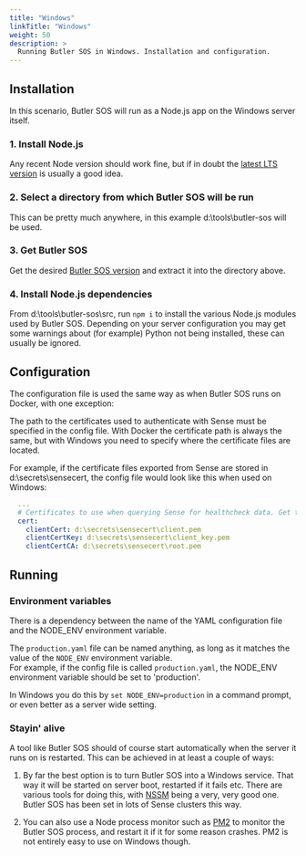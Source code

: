 ```yaml
---
title: "Windows"
linkTitle: "Windows"
weight: 50
description: >
  Running Butler SOS in Windows. Installation and configuration.
---
```


## Installation

In this scenario, Butler SOS will run as a Node.js app on the Windows server itself.  

### 1. Install Node.js

Any recent Node version should work fine, but if in doubt the [latest LTS version](https://nodejs.org/en/download/) is usually a good idea.

### 2. Select a directory from which Butler SOS will be run

This can be pretty much anywhere, in this example d:\tools\butler-sos will be used.

### 3. Get Butler SOS

Get the desired [Butler SOS version](https://github.com/ptarmiganlabs/butler-sos/releases) and extract it into the directory above.

### 4. Install Node.js dependencies

From d:\tools\butler-sos\src, run `npm i` to install the various Node.js modules used by Butler SOS. Depending on your server configuration you may get some warnings about (for example) Python not being installed, these can usually be ignored.

## Configuration

The configuration file is used the same way as when Butler SOS runs on Docker, with one exception:

The path to the certificates used to authenticate with Sense must be specified in the config file. With Docker the certificate path is always the same, but with Windows you need to specify where the certificate files are located.

For example, if the certificate files exported from Sense are stored in d:\secrets\sensecert, the config file would look like this when used on Windows:


```yaml
  ...
  # Certificates to use when querying Sense for healthcheck data. Get these from the Certificate Export in QMC.
  cert:
    clientCert: d:\secrets\sensecert\client.pem
    clientCertKey: d:\secrets\sensecert\client_key.pem
    clientCertCA: d:\secrets\sensecert\root.pem

```

## Running

### Environment variables

There is a dependency between the name of the YAML configuration file and the NODE_ENV environment variable. 

The `production.yaml` file can be named anything, as long as it matches the value of the `NODE_ENV` environment variable.  
For example, if the config file is called `production.yaml`, the NODE_ENV environment variable should be set to 'production'.

In Windows you do this by `set NODE_ENV=production` in a command prompt, or even better as a server wide setting.

### Stayin' alive

A tool like Butler SOS should of course start automatically when the server it runs on is restarted. This can be achieved in at least a couple of ways:

1. By far the best option is to turn Butler SOS into a Windows service. That way it will be started on server boot, restarted if it fails etc. There are various tools for doing this, with [NSSM](https://nssm.cc/) being a very, very good one. Butler SOS has been set in lots of Sense clusters this way.

2. You can also use a Node process monitor such as [PM2](http://pm2.keymetrics.io/) to monitor the Butler SOS process, and restart it if it for some reason crashes. PM2 is not entirely easy to use on Windows though.
